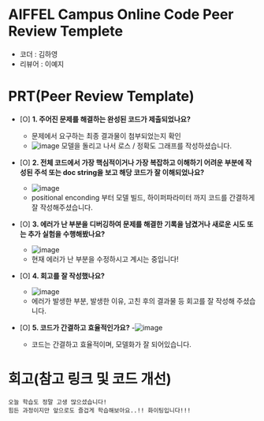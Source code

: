 # AIFFEL Campus Online Code Peer Review Templete
- 코더 : 김하영
- 리뷰어 : 이예지

# PRT(Peer Review Template)
- [O]  **1. 주어진 문제를 해결하는 완성된 코드가 제출되었나요?**
    - 문제에서 요구하는 최종 결과물이 첨부되었는지 확인
    - ![image](https://github.com/user-attachments/assets/92e1960c-9077-41e7-b2d4-1d3eec339461)
    모델을 돌리고 나서 로스 / 정확도 그래프를 작성하셨습니다.

- [O]  **2. 전체 코드에서 가장 핵심적이거나 가장 복잡하고 이해하기 어려운 부분에 작성된 
주석 또는 doc string을 보고 해당 코드가 잘 이해되었나요?**
    - ![image](https://github.com/user-attachments/assets/d063e09a-540f-4068-a265-743b32f27ea0)
    - positional enconding 부터 모델 빌드, 하이퍼파라미터 까지 코드를 간결하게 잘 작성해주셨습니다.
      
- [O]  **3. 에러가 난 부분을 디버깅하여 문제를 해결한 기록을 남겼거나
새로운 시도 또는 추가 실험을 수행해봤나요?**
    - ![image](https://github.com/user-attachments/assets/57e35bdd-0689-4049-822d-d253ab450c5c)
    - 현재 에러가 난 부분을 수정하시고 계시는 중입니다!
        
- [O]  **4. 회고를 잘 작성했나요?**
    - ![image](https://github.com/user-attachments/assets/aaf44aa4-f3ba-4a6b-b84d-d4de2b1549aa)
    - 에러가 발생한 부분, 발생한 이유, 고친 후의 결과물 등 회고를 잘 작성해 주셨습니다.
        
- [O]  **5. 코드가 간결하고 효율적인가요?**
    -![image](https://github.com/user-attachments/assets/7866ff3a-1917-4125-8ffc-5db0cb6087d1)
    - 코드는 간결하고 효율적이며, 모델화가 잘 되어있습니다.


# 회고(참고 링크 및 코드 개선)
```
오늘 학습도 정말 고생 많으셨습니다!
힘든 과정이지만 앞으로도 즐겁게 학습해보아요..!! 화이팅입니다!!!

```
